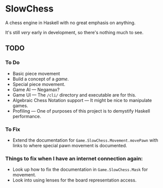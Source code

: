 SlowChess
=========

A chess engine in Haskell with no great emphasis on anything.

It's still *very* early in development, so there's nothing much to see.

TODO
----

### To Do

* Basic piece movement
* Build a concept of a *game*.
* Special piece movement.
* Game AI — Negamax?
* Game UI — The `/cli/` directory and executable are for this.
* Algebraic Chess Notation support — It might be nice to manipulate games.
* Profiling — One of purposes of this project is to demystify Haskell
  performance.

### To Fix

* Extend the documentation for `Game.SlowChess.Movement.movePawn` with links
  to where special pawn movement is documented.

### Things to fix when I have an internet connection again:

* Look up how to fix the documentation in `Game.SlowChess.Mask` for movement.
* Look into using lenses for the board representation access.

